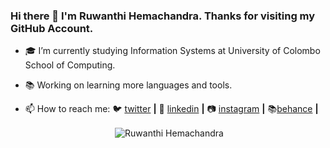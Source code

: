 ### Hi there 👋 I'm Ruwanthi Hemachandra. Thanks for visiting my GitHub Account.

- 🎓 I’m currently studying Information Systems at University of Colombo School of Computing.
- 📚 Working on learning more languages and tools.

- 📫 How to reach me:   🐦 [twitter][twitter] **|**
                        👔 [linkedin][linkedin] **|** 
                        📷 [instagram][instagram] **|** 
                        📚[behance][Behance] **|** 

[twitter]: https://twitter.com/RSH1706
[linkedin]: https://www.linkedin.com/in/ruwanthi-hemachandra
[instagram]: https://www.instagram.com/_rsh_17/
[behance]: https://www.behance.net/ruwanthhemachandra


<p align="center">&nbsp;<img align="center" src="https://github-readme-stats.vercel.app/api?username=RSH17&theme=dark&show_icons=true" alt="Ruwanthi Hemachandra" /></p>


   

